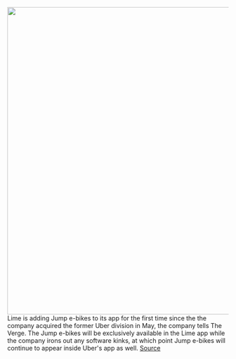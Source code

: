 <img src='https://cdn.vox-cdn.com/thumbor/obvFxBCKPiB5TPLPhsd5dUkynFk=/0x0:1600x1066/1200x800/filters:focal(672x405:928x661)/cdn.vox-cdn.com/uploads/chorus_image/image/67158204/Jump_lime.0.jpeg' width='700px' /><br/>
Lime is adding Jump e-bikes to its app for the first time since the the company acquired the former Uber division in May, the company tells The Verge. The Jump e-bikes will be exclusively available in the Lime app while the company irons out any software kinks, at which point Jump e-bikes will continue to appear inside Uber's app as well.
<a href='https://www.theverge.com/2020/8/5/21355020/lime-jump-ebikes-app-share-rent-uber-scrapped'> Source <a/>